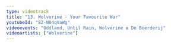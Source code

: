 ```yaml
---
type: videotrack
title: "13. Wolverine - Your Favourite War"
youtubeId: "8Z-N04qVaWg"
videoevents: "Oddland, Until Rain, Wolverine в De Boerderij"
videoartists: ["Wolverine"]
---
```

